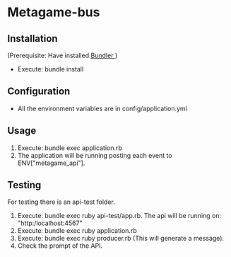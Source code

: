 # Metagame-bus

Installation
------------

(Prerequisite: Have installed [Bundler ](http://bundler.io/))

 * Execute: bundle install


Configuration
-------------
  * All the environment variables are in config/application.yml

Usage
-------
  1. Execute: bundle exec application.rb
  2. The application will be running posting each event to ENV["metagame_api"].

Testing
-------

For testing there is an api-test folder.
  1. Execute: bundle exec ruby api-test/app.rb. The api will be running on:
  "http:/localhost:4567"
  2. Execute: bundle exec ruby application.rb  
  3. Execute: bundle exec ruby producer.rb (This will generate a message).
  4. Check the prompt of the API.
